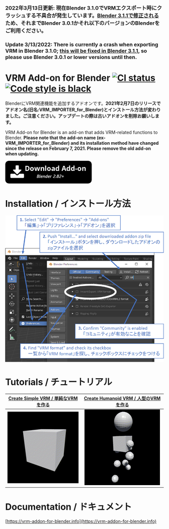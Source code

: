 ### 2022年3月13日更新: 現在Blender 3.1.0でVRMエクスポート時にクラッシュする不具合が発生しています。<a href="https://developer.blender.org/T96294">Blender 3.1.1で修正される</a>ため、それまでBlender 3.0.1かそれ以下のバージョンのBlenderをご利用ください。

### Update 3/13/2022: There is currently a crash when exporting VRM in Blender 3.1.0; <a href="https://developer.blender.org/T96294">this will be fixed in Blender 3.1.1</a>, so please use Blender 3.0.1 or lower versions until then.

# VRM Add-on for Blender <a href="https://github.com/saturday06/VRM_Addon_for_Blender/actions"><img alt="CI status" src="https://github.com/saturday06/VRM_Addon_for_Blender/workflows/Test/badge.svg"></a> <a href="https://github.com/psf/black"><img alt="Code style is black" src="https://img.shields.io/badge/code%20style-black-000000.svg"></a>

BlenderにVRM関連機能を追加するアドオンです。<strong>2021年2月7日のリリースでアドオン名(旧名:VRM_IMPORTER_for_Blender)とインストール方法が変わりました。ご注意ください。アップデートの際は古いアドオンを削除お願いします。</strong>


VRM Add-on for Blender is an add-on that adds VRM-related functions to Blender.
<strong>Please note that the add-on name (ex-VRM_IMPORTER_for_Blender) and its installation method have changed since the release on February 7, 2021. Please remove the old add-on when updating.</strong>

<a alt="Download add-on for Blender 2.82+" href="https://github.com/saturday06/VRM_Addon_for_Blender/archive/release.zip"><img src="./docs/download_button.png"></a>

# Installation / インストール方法

<img src="./docs/installation.png">

# Tutorials / チュートリアル

| [Create Simple VRM / 単純なVRMを作る](https://vrm-addon-for-blender.info/en/create-simple-vrm-from-scratch?locale_redirection) | [Create Humanoid VRM / 人型のVRMを作る](https://vrm-addon-for-blender.info/en/create-humanoid-vrm-from-scratch?locale_redirection) |
| :---: | :---: |
| [![](./docs/website/static/images/simple.gif)](https://vrm-addon-for-blender.info/en/create-simple-vrm-from-scratch?locale_redirection) | [![](./docs/website/static/images/humanoid.gif)](https://vrm-addon-for-blender.info/en/create-humanoid-vrm-from-scratch?locale_redirection) |

# Documentation / ドキュメント

[https://vrm-addon-for-blender.info](https://vrm-addon-for-blender.info)
